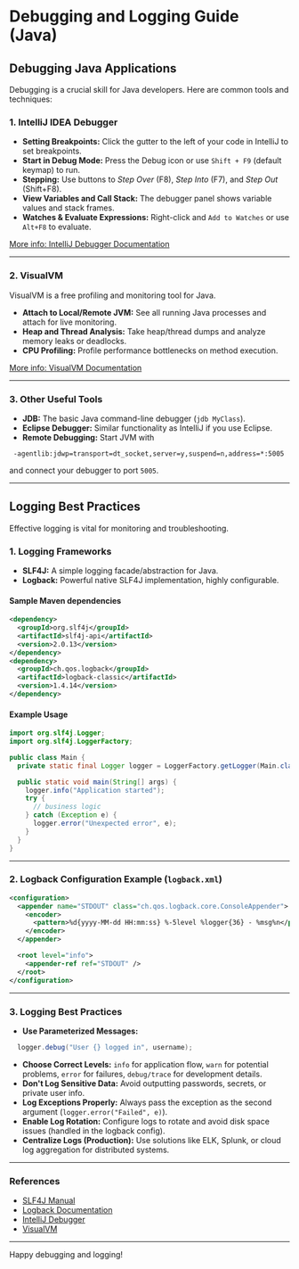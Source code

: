 # Debugging and Logging Guide (Java)

## Debugging Java Applications

Debugging is a crucial skill for Java developers. Here are common tools and techniques:

### 1. IntelliJ IDEA Debugger

- **Setting Breakpoints:** Click the gutter to the left of your code in IntelliJ to set breakpoints.
- **Start in Debug Mode:** Press the Debug icon or use `Shift + F9` (default keymap) to run.
- **Stepping:** Use buttons to *Step Over* (F8), *Step Into* (F7), and *Step Out* (Shift+F8).
- **View Variables and Call Stack:** The debugger panel shows variable values and stack frames.
- **Watches & Evaluate Expressions:** Right-click and `Add to Watches` or use `Alt+F8` to evaluate.

[More info: IntelliJ Debugger Documentation](https://www.jetbrains.com/help/idea/debugging-your-first-java-application.html)

---

### 2. VisualVM

VisualVM is a free profiling and monitoring tool for Java.

- **Attach to Local/Remote JVM:** See all running Java processes and attach for live monitoring.
- **Heap and Thread Analysis:** Take heap/thread dumps and analyze memory leaks or deadlocks.
- **CPU Profiling:** Profile performance bottlenecks on method execution.

[More info: VisualVM Documentation](https://visualvm.github.io/)

---

### 3. Other Useful Tools

- **JDB:** The basic Java command-line debugger (`jdb MyClass`).
- **Eclipse Debugger:** Similar functionality as IntelliJ if you use Eclipse.
- **Remote Debugging:** Start JVM with
```
 -agentlib:jdwp=transport=dt_socket,server=y,suspend=n,address=*:5005
```

and connect your debugger to port `5005`.

---

## Logging Best Practices

Effective logging is vital for monitoring and troubleshooting.

### 1. Logging Frameworks

- **SLF4J:** A simple logging facade/abstraction for Java.
- **Logback:** Powerful native SLF4J implementation, highly configurable.

#### Sample Maven dependencies
```xml
<dependency>
  <groupId>org.slf4j</groupId>
  <artifactId>slf4j-api</artifactId>
  <version>2.0.13</version>
</dependency>
<dependency>
  <groupId>ch.qos.logback</groupId>
  <artifactId>logback-classic</artifactId>
  <version>1.4.14</version>
</dependency>
```

#### Example Usage
```java
import org.slf4j.Logger;
import org.slf4j.LoggerFactory;

public class Main {
  private static final Logger logger = LoggerFactory.getLogger(Main.class);

  public static void main(String[] args) {
    logger.info("Application started");
    try {
      // business logic
    } catch (Exception e) {
      logger.error("Unexpected error", e);
    }
  }
}
```

---

### 2. Logback Configuration Example (`logback.xml`)
```xml
<configuration>
  <appender name="STDOUT" class="ch.qos.logback.core.ConsoleAppender">
    <encoder>
      <pattern>%d{yyyy-MM-dd HH:mm:ss} %-5level %logger{36} - %msg%n</pattern>
    </encoder>
  </appender>

  <root level="info">
    <appender-ref ref="STDOUT" />
  </root>
</configuration>
```

---

### 3. Logging Best Practices

- **Use Parameterized Messages:**
```java
  logger.debug("User {} logged in", username);
```

- **Choose Correct Levels:** `info` for application flow, `warn` for potential problems, `error` for failures, `debug/trace` for development details.
- **Don't Log Sensitive Data:** Avoid outputting passwords, secrets, or private user info.
- **Log Exceptions Properly:** Always pass the exception as the second argument (`logger.error("Failed", e)`).
- **Enable Log Rotation:** Configure logs to rotate and avoid disk space issues (handled in the logback config).
- **Centralize Logs (Production):** Use solutions like ELK, Splunk, or cloud log aggregation for distributed systems.

---

### References

- [SLF4J Manual](https://www.slf4j.org/manual.html)
- [Logback Documentation](https://logback.qos.ch/documentation.html)
- [IntelliJ Debugger](https://www.jetbrains.com/help/idea/debugging-your-first-java-application.html)
- [VisualVM](https://visualvm.github.io/)

---

Happy debugging and logging!
